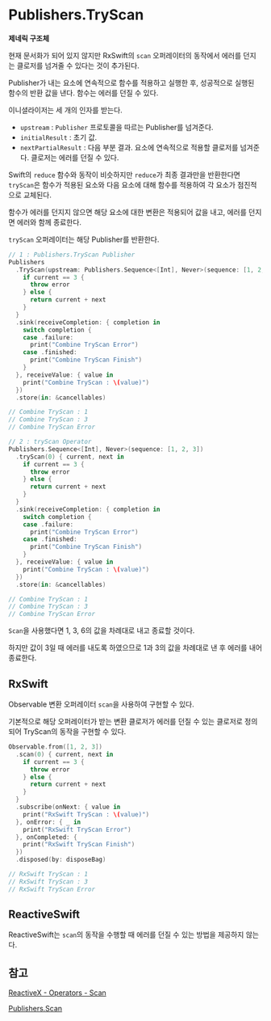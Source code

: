 # Publishers.TryScan

**제네릭 구조체**

현재 문서화가 되어 있지 않지만 RxSwift의 `scan` 오퍼레이터의 동작에서 에러를 던지는 클로저를 넘겨줄 수 있다는 것이 추가된다.

Publisher가 내는 요소에 연속적으로 함수를 적용하고 실행한 후, 성공적으로 실행된 함수의 반환 값을 낸다. 함수는 에러를 던질 수 있다.

이니셜라이저는 세 개의 인자를 받는다.

- `upstream` : `Publisher` 프로토콜을 따르는 Publisher를 넘겨준다.
- `initialResult` : 초기 값. 
- `nextPartialResult` : 다음 부분 결과. 요소에 연속적으로 적용할 클로저를 넘겨준다. 클로저는 에러를 던질 수 있다.

Swift의 `reduce` 함수와 동작이 비슷하지만 `reduce`가 최종 결과만을 반환한다면 `tryScan`은 함수가 적용된 요소와 다음 요소에 대해 함수를 적용하여 각 요소가 점진적으로 교체된다.

함수가 에러를 던지지 않으면 해당 요소에 대한 변환은 적용되어 값을 내고, 에러를 던지면 에러와 함께 종료한다.

`tryScan` 오퍼레이터는 해당 Publisher를 반환한다.

```swift
// 1 : Publishers.TryScan Publisher
Publishers
  .TryScan(upstream: Publishers.Sequence<[Int], Never>(sequence: [1, 2, 3]), initialResult: 0) { current, next in
    if current == 3 {
      throw error
    } else {
      return current + next
    }
  }
  .sink(receiveCompletion: { completion in
    switch completion {
    case .failure:
      print("Combine TryScan Error")
    case .finished:
      print("Combine TryScan Finish")
    }
  }, receiveValue: { value in
    print("Combine TryScan : \(value)")
  })
  .store(in: &cancellables)

// Combine TryScan : 1
// Combine TryScan : 3
// Combine TryScan Error

// 2 : tryScan Operator
Publishers.Sequence<[Int], Never>(sequence: [1, 2, 3])
  .tryScan(0) { current, next in
    if current == 3 {
      throw error
    } else {
      return current + next
    }
  }
  .sink(receiveCompletion: { completion in
    switch completion {
    case .failure:
      print("Combine TryScan Error")
    case .finished:
      print("Combine TryScan Finish")
    }
  }, receiveValue: { value in
    print("Combine TryScan : \(value)")
  })
  .store(in: &cancellables)

// Combine TryScan : 1
// Combine TryScan : 3
// Combine TryScan Error
```

`Scan`을 사용했다면 1, 3, 6의 값을 차례대로 내고 종료할 것이다. 

하지만 값이 3일 때 에러를 내도록 하였으므로 1과 3의 값을 차례대로 낸 후 에러를 내어 종료한다.

## RxSwift

Observable 변환 오퍼레이터 `scan`을 사용하여 구현할 수 있다.

기본적으로 해당 오퍼레이터가 받는 변환 클로저가 에러를 던질 수 있는 클로저로 정의되어 TryScan의 동작을 구현할 수 있다.

```swift
Observable.from([1, 2, 3])
  .scan(0) { current, next in
    if current == 3 {
      throw error
    } else {
      return current + next
    }
  }
  .subscribe(onNext: { value in
    print("RxSwift TryScan : \(value)")
  }, onError: { _ in
    print("RxSwift TryScan Error")
  }, onCompleted: {
    print("RxSwift TryScan Finish")
  })
  .disposed(by: disposeBag)

// RxSwift TryScan : 1
// RxSwift TryScan : 3
// RxSwift TryScan Error
```

## ReactiveSwift

ReactiveSwift는 `scan`의 동작을 수행할 때 에러를 던질 수 있는 방법을 제공하지 않는다.

## 참고

[ReactiveX - Operators - Scan](http://reactivex.io/documentation/operators/scan.html)

[Publishers.Scan](./Scan.md)